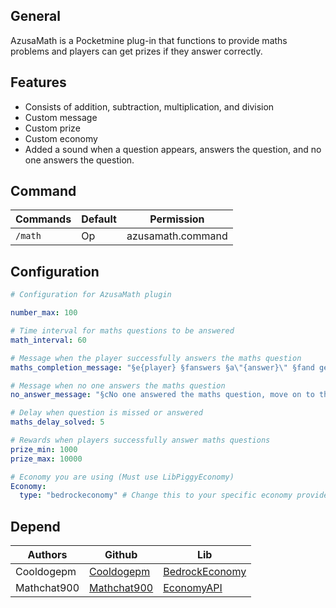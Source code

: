 ## General
AzusaMath is a Pocketmine plug-in that functions to provide maths problems and players can get prizes if they answer correctly.

## Features
- Consists of addition, subtraction, multiplication, and division
- Custom message
- Custom prize
- Custom economy
- Added a sound when a question appears, answers the question, and no one answers the question.

## Command
Commands | Default | Permission
--- | --- | ---
`/math` | Op | azusamath.command

## Configuration
```yaml
# Configuration for AzusaMath plugin

number_max: 100

# Time interval for maths questions to be answered
math_interval: 60

# Message when the player successfully answers the maths question
maths_completion_message: "§e{player} §fanswers §a\"{answer}\" §fand gets a prize of §6{money} §fMoney"

# Message when no one answers the maths question
no_answer_message: "§cNo one answered the maths question, move on to the next maths question..."

# Delay when question is missed or answered
maths_delay_solved: 5

# Rewards when players successfully answer maths questions
prize_min: 1000
prize_max: 10000

# Economy you are using (Must use LibPiggyEconomy)
Economy:
  type: "bedrockeconomy" # Change this to your specific economy provider if needed (bedrockeconomy/economyapi)
```

## Depend
| Authors | Github | Lib |
|---------|--------|-----|
| Cooldogepm | [Cooldogepm](https://github.com/cooldogepm) | [BedrockEconomy](https://github.com/cooldogepm/BedrockEconomy) |
| Mathchat900 | [Mathchat900](https://github.com/mathchat900) | [EconomyAPI](https://github.com/mathchat900/EconomyAPI-PM5) |
